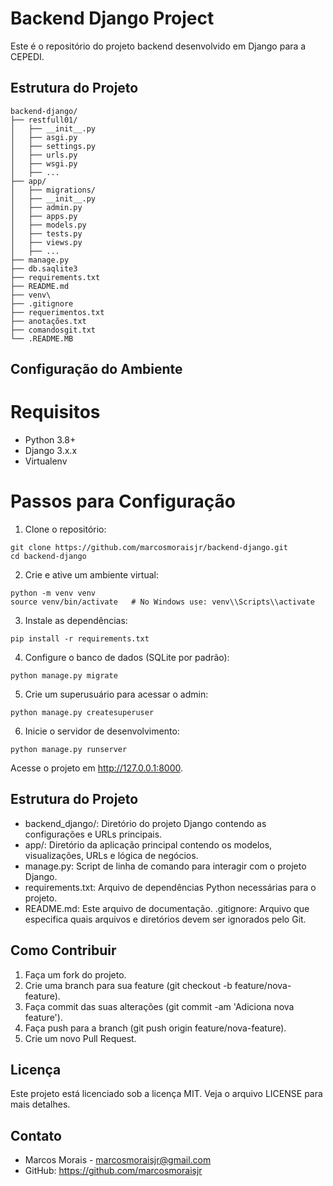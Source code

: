 # Backend Django Project

Este é o repositório do projeto backend desenvolvido em Django para a CEPEDI.

## Estrutura do Projeto

```plaintext
backend-django/
├── restfull01/
│   ├── __init__.py
│   ├── asgi.py
│   ├── settings.py
│   ├── urls.py
│   ├── wsgi.py
│   ├── ...
├── app/
│   ├── migrations/
│   ├── __init__.py
│   ├── admin.py
│   ├── apps.py
│   ├── models.py
│   ├── tests.py
│   ├── views.py
│   ├── ...
├── manage.py
├── db.saqlite3
├── requirements.txt
├── README.md
├── venv\
├── .gitignore
├── requerimentos.txt
├── anotações.txt
├── comandosgit.txt
└── .README.MB
```
## Configuração do Ambiente
# Requisitos
- Python 3.8+
- Django 3.x.x
- Virtualenv
# Passos para Configuração
1. Clone o repositório:
```
git clone https://github.com/marcosmoraisjr/backend-django.git
cd backend-django
```
2. Crie e ative um ambiente virtual:
```
python -m venv venv
source venv/bin/activate   # No Windows use: venv\\Scripts\\activate
```
3. Instale as dependências:
```
pip install -r requirements.txt
```
4. Configure o banco de dados (SQLite por padrão):
```
python manage.py migrate
```
5. Crie um superusuário para acessar o admin:
```
python manage.py createsuperuser
```
6. Inicie o servidor de desenvolvimento:
```
python manage.py runserver
```
Acesse o projeto em http://127.0.0.1:8000.

## Estrutura do Projeto
- backend_django/: Diretório do projeto Django contendo as configurações e URLs principais.
- app/: Diretório da aplicação principal contendo os modelos, visualizações, URLs e lógica de negócios.
- manage.py: Script de linha de comando para interagir com o projeto Django.
- requirements.txt: Arquivo de dependências Python necessárias para o projeto.
- README.md: Este arquivo de documentação.
.gitignore: Arquivo que especifica quais arquivos e diretórios devem ser ignorados pelo Git.

## Como Contribuir
1. Faça um fork do projeto.
2. Crie uma branch para sua feature (git checkout -b feature/nova-feature).
3. Faça commit das suas alterações (git commit -am 'Adiciona nova feature').
4. Faça push para a branch (git push origin feature/nova-feature).
5. Crie um novo Pull Request.

## Licença
Este projeto está licenciado sob a licença MIT. Veja o arquivo LICENSE para mais detalhes.

## Contato
- Marcos Morais - marcosmoraisjr@gmail.com
- GitHub: https://github.com/marcosmoraisjr

